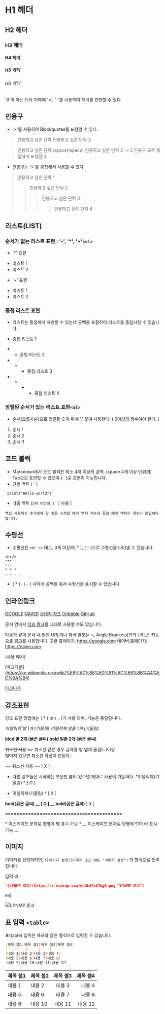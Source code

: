 # H1 헤더
## H2 헤더
### H3 헤더
#### H4 헤더
##### H5 헤더
###### H6 헤더

'#'이 아닌 단락 아래에 '=', '-'를 사용하여 헤더를 표현할 수 있다.



##  인용구

- '>'를 사용하여 Blockquotes를 표현할 수 있다.

> 인용하고 싶은 단락
> 인용하고 싶은 단락 2

> 인용하고 싶은 단락 (space)(space)
> 인용하고 싶은 단락 2
> -> 2 인용구 모두 동일하게 표현된다.



- 인용구는 '>'를 중첩해서 사용할 수 있다.

> 인용하고 싶은 단락 1 
> > 인용하고 싶은 단락 2  
> > > 인용하고 싶은 단락 3
> > > > 인용하고 싶은 단락 4





##  리스트(LIST)

### 순서가 없는 리스트 표현 : '-', '*', '+'`<ul>`

- '*' 표현

* 리스트 1
* 리스트 2



- '+' 표현

+ 리스트 1
+ 리스트 2

### 중첩 리스트 표현

- 리스트는 중첩해서 표현할 수 있는데 공백을 포함하여 리스트를 중첩시킬 수 있습니다.

- 중첩 리스트 1
- - 중첩 리스트 2
- - - 중첩 리스트 3
- - - - 중첩 리스트 4



### 정렬된 순서가 있는 리스트 표현`<ol>`

- 순서(오름차순)으로 정렬된 숫자 뒤에 '.' 붙여 사용한다.
   ( 0이상의 정수여야 한다. )

1. 순서 1
2. 순서 2
3. 순서 3



## 코드 블럭

- Markdown에서 코드 블럭은 최소 4개 이상의 공백, (space 4개 이상 단위의) Tab으로 표현할 수 있으며
   ( ` )로 표현이 가능합니다.
- 단일 백틱 ( ` )

```null
`print("Hello world")`
```



- 다중 백틱 (`3개 이상의 ( ` ) 사용`)

```null
백팅 사용에서 주의해야 할 점은 시작할 떄의 백틱 개수와 끝날 떄의 백틱의 개수가 동일해야 합니다.
```



## 수평선

- 수평선은 `<hr />` 태그, 3개 이상의( * ), ( - )으로 수평선을 나타낼 수 있습니다.

```null
<hr/>
***
---
* * *
- - - -
```

- ( * ) , ( - ) 사이에 공백을 줘서 수평선을 표시할 수 있습니다.



## 인라인링크

[GOOGLE](https://google.com)
[NAVER](https://naver.com "링크 설명(title)을 작성하세요.")
[상대적 참조](../users/login)
[Dribbble][Dribbble link]
[GitHub][1]

문서 안에서 [참조 링크]를 그대로 사용할 수도 있습니다.

다음과 같이 문서 내 일반 URL이나 꺾쇠 괄호(`< >`, Angle Brackets)안의 URL은 자동으로 링크를 사용합니다.
구글 홈페이지: https://google.com
네이버 홈페이지: <https://naver.com>

[Dribbble link]: https://dribbble.com
[1]: https://github.com
[참조 링크]: https://naver.com "네이버로 이동합니다!"

(사용 예시)

[마크다운] (https://ko.wikipedia.org/wiki/%EB%A7%88%ED%81%AC%EB%8B%A4%EC%9A%B4)

[마크다운](https://ko.wikipedia.org/wiki/%EB%A7%88%ED%81%AC%EB%8B%A4%EC%9A%B4)



## 강조표현

강조 표현 방법에는 ( * ) or ( _ )가 사용 되며, 기능은 동일합니다.

*이텔릭체 별 1개 (기울림)*
_이텔릭체 밑줄 1개 (기울림)_

**blod 별 2개 (굵은 글씨)**
__bold 밑줄 2개 (굵은 글씨)__

~~취소선 사용~~
=> 취소선 같은 경우 글자랑 양 옆의 물결(~)이랑   
떨어져 있으면 취소선 작성이 안된다.

~~  취소선 사용  ~~  [ X ]
- 다른 강조들은 시작하는 부분만 붙어 있으면 
  제대로 사용이 가능하다.
  *이텔릭체(기울림) *   [ O ]
* 이텔릭체(기울림) *  [ X ]

__bold(굵은 글씨) __ [ O ]
__ bold(굵은 글씨)__ [ X ]

=========================================

\* 이스케이프 문자로 양옆에 별 표시 가능 \*
\__ 이스케이프 문자로 양옆에 언더 바 표시 가능 \__



## 이미지

이미지를 삽입하려면, `![이미지 설명](이미지 소스 URL "이미지 설명")` 의 형식으로 입력합니다.

입력 예 :

```markdown
![LYNMP 로고](https://i.esdrop.com/d/dLd7n17hg9.png "LYNMP 로고")
```

ex)

![LYNMP 로고](https://i.esdrop.com/d/dLd7n17hg9.png "LYNMP 로고")



## 표 입력 `<table>`

표(table) 입력은 아래와 같은 형식으로 입력할 수 있습니다.

```markdown
|제목 셀1|제목 셀2|제목 셀3|제목 셀4|
|---|:---|:---:|---:|
|내용 1|내용 2|내용 3|내용 4|
|내용 5|내용 6|내용 7|내용 8|
|내용 9|내용 10|내용 11|내용 12|
```

| 제목 셀1 | 제목 셀2 | 제목 셀3 | 제목 셀4 |
| -------- | :------- | :------: | -------: |
| 내용 1   | 내용 2   |  내용 3  |   내용 4 |
| 내용 5   | 내용 6   |  내용 7  |   내용 8 |
| 내용 9   | 내용 10  | 내용 11  |  내용 12 |